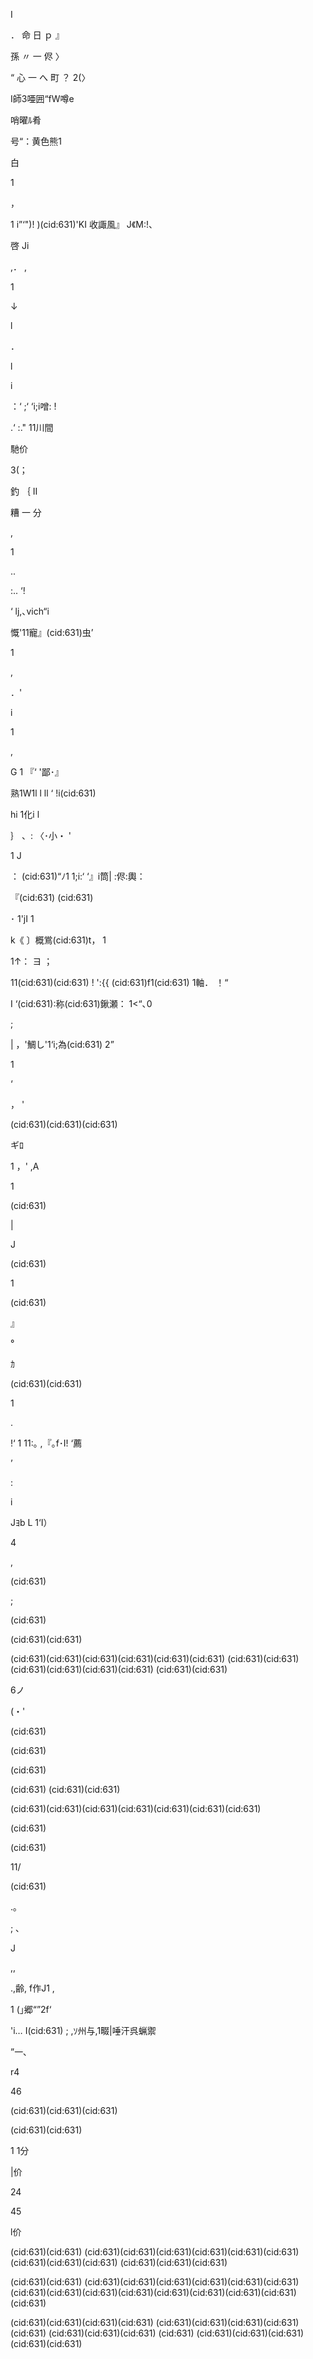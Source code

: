 I

．
命
日
ｐ
』

孫
〃
一
侭
〉

“
心
一
へ
町
？
2(〉

I師3唖囲“fW噂e

哨曜ﾙ肴

号“：黄色熊1

白

1

，

1 i”‘")! )(cid:631)'KI 收諏風』 J《M:!、

啓
Ji

,．
,

1

↓

l

．

l

i

：‘ ;‘ ‘i;i噌: !

.‘ :." 11川間

馳价

3(；

釣
｛
Ⅱ

糟
一
分

,

1

..

:.. ‘!

‘ lj,､vich“i

慨'11寵』(cid:631)虫’

1

,

．'

i

1

,

G 1 『‘ '鄙･』

熟1W1l l ll ‘ !i(cid:631)

hi 1化i l

｝ 、: 〈･小・ '

1 J

： (cid:631)“ﾉ1 1;i:‘ ‘』i筒| :侭:輿：

『(cid:631) (cid:631)

･ 1'jI 1

k《 〕概鴬(cid:631)t， 1

1↑： ヨ ；

11(cid:631)(cid:631) ! ':{{ (cid:631)f1(cid:631) 1軸． ！“

I ‘(cid:631):称(cid:631)鍬瀬： 1<“､0

;

| ，'鯛し'1‘i;為(cid:631) 2”

1

‘

，
'

(cid:631)(cid:631)(cid:631)

ギﾛ

1
，' ,A

1

(cid:631)

|

J

(cid:631)

1

(cid:631)

』

°

ｶ

(cid:631)(cid:631)

1

.

!‘ 1 11:｡ ,『｡f･I! ‘薦

’

:

i

Jﾖb L
1‘I）

4

,

(cid:631)

;

(cid:631)

(cid:631)(cid:631)

(cid:631)(cid:631)(cid:631)(cid:631)(cid:631)(cid:631)
(cid:631)(cid:631)(cid:631)(cid:631)(cid:631)(cid:631)
(cid:631)(cid:631)

6ノ

(・'

(cid:631)

(cid:631)

(cid:631)

(cid:631)
(cid:631)(cid:631)

(cid:631)(cid:631)(cid:631)(cid:631)(cid:631)(cid:631)(cid:631)

(cid:631)

(cid:631)

11/

(cid:631)

.｡

; ､

J

,,

.,齢, f作J1 ,

1 (｣郷“”2f‘

'i… I(cid:631) ; ,ｿ州与,1畷|唾汗呉蝋禦

”一､

r4

46

(cid:631)(cid:631)(cid:631)

(cid:631)(cid:631)

1 1分

|价

24

45

l价

(cid:631)(cid:631) (cid:631)(cid:631)(cid:631)(cid:631)(cid:631)(cid:631)(cid:631)(cid:631)(cid:631) (cid:631)(cid:631)(cid:631)

(cid:631)(cid:631) (cid:631)(cid:631)(cid:631)(cid:631)(cid:631)(cid:631)(cid:631)(cid:631)(cid:631)(cid:631)(cid:631)(cid:631)(cid:631)(cid:631)(cid:631)

(cid:631)(cid:631)(cid:631)(cid:631) (cid:631)(cid:631)(cid:631)(cid:631) (cid:631) (cid:631)(cid:631)(cid:631) (cid:631) (cid:631)(cid:631)(cid:631)(cid:631)(cid:631)

